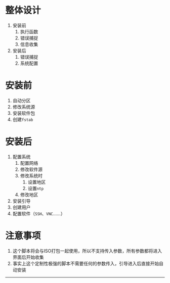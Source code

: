  # 整体设计

1. 安装前
   1. 执行函数
   2. 错误捕捉
   3. 信息收集
2. 安装后
   1. 错误捕捉
   2. 系统配置

# 安装前

1. 自动分区
2. 修改系统源
3. 安装软件包
4. 创建`fstab`

# 安装后

1. 配置系统
   1. 配置网络
   2. 修改软件源
   3. 修改系统时
      1. 设置地区
      2. 设置`ntp`
   4. 修改地区
2. 安装引导
3. 创建用户
4. 配置软件（`SSH`、`VNC`……）

# 注意事项

1. 这个脚本将会与ISO打包一起使用，所以不支持传入参数，所有参数都将进入界面后开始收集
2. 事实上这个定制性极强的脚本不需要任何的参数传入，引导进入后直接开始自动安装

---

